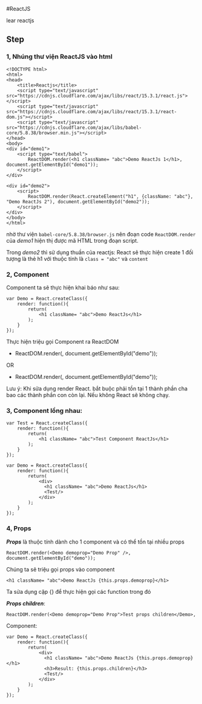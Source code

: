 #ReactJS

lear reactjs

## Step

### 1, Nhúng thư viện ReactJS vào html
```
<!DOCTYPE html>
<html>
<head>
    <title>Reactjs</title>
    <script type="text/javascript" src="https://cdnjs.cloudflare.com/ajax/libs/react/15.3.1/react.js"></script>
    <script type="text/javascript" src="https://cdnjs.cloudflare.com/ajax/libs/react/15.3.1/react-dom.js"></script>
    <script type="text/javascript" src="https://cdnjs.cloudflare.com/ajax/libs/babel-core/5.8.38/browser.min.js"></script>
</head>
<body>
<div id="demo1">
    <script type="text/babel">
        ReactDOM.render(<h1 className= "abc">Demo ReactJs 1</h1>, document.getElementById("demo1"));
    </script>
</div>

<div id="demo2">
    <script>
        ReactDOM.render(React.createElement("h1", {className: "abc"}, "Demo ReactJs 2"), document.getElementById("demo2"));
    </script>
</div>
</body>
</html>
```

nhờ thư viện `babel-core/5.8.38/browser.js` nên đoạn code `ReactDOM.render` của *demo1* hiện thị được mã HTML trong đoạn script.

Trong *demo2* thì sử dụng thuần của reactjs: React sẽ thực hiện create 1 đối tượng là thẻ h1 với thuộc tính là `class = "abc"` và `content`

### 2, Component 

Component ta sẽ thực hiện khai báo như sau:

```
var Demo = React.createClass({
    render: function(){
        return(
            <h1 className= "abc">Demo ReactJs</h1>
        );
    }
});
```
Thực hiện triệu gọi Component ra ReactDOM
- ReactDOM.render(<Demo/>, document.getElementById("demo"));

OR

- ReactDOM.render(<Demo></Demo>, document.getElementById("demo"));

Lưu ý: Khi sửa dụng render React. bắt buộc phải tồn tại 1 thành phần cha bao các thành phần con còn lại. Nếu không React sẽ không chạy.


### 3, Component lồng nhau:

```
var Test = React.createClass({
    render: function(){
        return(
            <h1 className= "abc">Test Component ReactJs</h1>
        );
    }
});

var Demo = React.createClass({
    render: function(){
        return(
            <div>
              <h1 className= "abc">Demo ReactJs</h1>
              <Test/>
            </div>
        );
    }
});
```

### 4, Props

***Props*** là thuộc tính dành cho 1 component và có thể tồn tại nhiều props

```
ReactDOM.render(<Demo demoprop="Demo Prop" />, document.getElementById("demo"));
```
Chúng ta sẽ triệu gọi props vào component

```
<h1 className= "abc">Demo ReactJs {this.props.demoprop}</h1>
```

Ta sửa dụng cặp {} để thực hiện gọi các function trong đó


***Props children***:

```
ReactDOM.render(<Demo demoprop="Demo Prop">Test props children</Demo>, 
```
Component:

```
var Demo = React.createClass({
    render: function(){
        return(
            <div>
              <h1 className= "abc">Demo ReactJs {this.props.demoprop}</h1>
              <h3>Result: {this.props.children}</h3>
              <Test/>
            </div>
        );
    }
});
```



